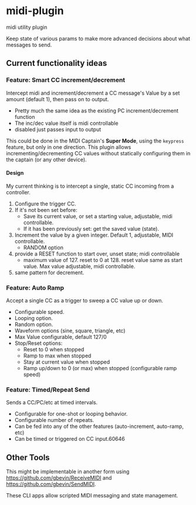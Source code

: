 # midi-plugin

midi utility plugin

Keep state of various params to make more advanced decisions about what messages to send.

## Current functionality ideas

### Feature: Smart CC increment/decrement

Intercept midi and increment/decrement a CC message's Value by a set amount (default 1), then pass on to output.

- Pretty much the same idea as the existing PC increment/decrement function
- The inc/dec value itself is midi controllable
- disabled just passes input to output

This could be done in the MIDI Captain's **Super Mode**, using the `keypress` feature, but only in one direction. This plugin allows incrementing/decrementing CC values without statically configuring them in the captain (or any other device).

#### Design

My current thinking is to intercept a single, static CC incoming from a controller.

1. Configure the trigger CC.
1. If it's not been set before:
   - Save its current value, or set a starting value, adjustable, midi controllable.
   - If it has been previously set: get the saved value (state).
1. Increment the value by a given integer. Default 1, adjustable, MIDI controllable.
    - RANDOM option
1. provide a RESET function to start over, unset state; midi controllable
   - maximum value of 127. reset to 0 at 128. reset value same as start value. Max value adjustable, midi controllable.
1. same pattern for decrement.

### Feature: Auto Ramp

Accept a single CC as a trigger to sweep a CC value up or down.

- Configurable speed.
- Looping option.
- Random option.
- Waveform options (sine, square, triangle, etc)
- Max Value configurable, default 127/0
- Stop/Reset options:
  - Reset to 0 when stopped
  - Ramp to max when stopped
  - Stay at current value when stopped
  - Ramp up/down to 0 (or max) when stopped (configurable ramp speed)

### Feature: Timed/Repeat Send

Sends a CC/PC/etc at timed intervals.

- Configurable for one-shot or looping behavior.
- Configurable number of repeats.
- Can be fed into any of the other features (auto-increment, auto-ramp, etc)
- Can be timed or triggered on CC input.60646


<!-- ## Thoughts regarding the MIDI Captain

Multiple ideas here. This project will be universal, not just for the MIDI Captain.

Regarding the Midi Captain, it's not necessarily about the outgoing messages, it's what the captain configures itself as.

Example: if I change a state using a long press, I want that state to be reflected in the LED color when I do a short press.

- how would that work in the captain
- too slow to update files on the fly + reload
- can the config be reloaded on the fly w/o unmounting or restarting app?

Probably need access to the source code for the MIDI Captain Ideas. -->


## Other Tools

This might be implementable in another form using https://github.com/gbevin/ReceiveMIDI and https://github.com/gbevin/SendMIDI.

These CLI apps allow scripted MIDI messaging and state management.
